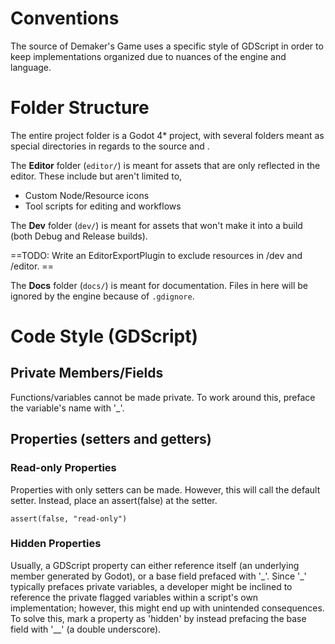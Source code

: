 # Conventions

The source of Demaker's Game uses a specific style of GDScript in order to keep implementations organized due to nuances of the engine and language.
# Folder Structure

The entire project folder is a Godot 4* project, with several folders meant as special directories in regards to the source and .

The **Editor** folder (`editor/`) is meant for assets that are only reflected in the editor. These include but aren't limited to,
- Custom Node/Resource icons
- Tool scripts for editing and workflows

The **Dev** folder (`dev/`) is meant for assets that won't make it into a build (both Debug and Release builds).

==TODO: Write an EditorExportPlugin to exclude resources in /dev and /editor. ==

The **Docs** folder (`docs/`) is meant for documentation. Files in here will be ignored by the engine because of `.gdignore`.
# Code Style (GDScript)
## Private Members/Fields
Functions/variables cannot be made private. To work around this, preface the variable's name with '\_'.
## Properties (setters and getters)
### Read-only Properties
Properties with only setters can be made. However, this will call the default setter. Instead, place an assert(false) at the setter.

```assert(false, "read-only")```
### Hidden Properties
Usually, a GDScript property can either reference itself (an underlying member generated by Godot), or a base field prefaced with '\_'. Since '\_' typically prefaces private variables, a developer might be inclined to reference the private flagged variables within a script's own implementation; however, this might end up with unintended consequences.
To solve this, mark a property as 'hidden' by instead prefacing the base field with '__' (a double underscore).
